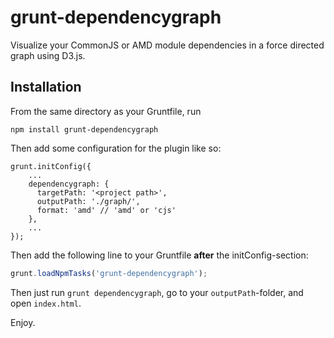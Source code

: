 grunt-dependencygraph
===========

Visualize your CommonJS or AMD module dependencies in a force directed graph using D3.js.

Installation
-------------

From the same directory as your Gruntfile, run

```
npm install grunt-dependencygraph
```

Then add some configuration for the plugin like so:

    grunt.initConfig({
        ...
        dependencygraph: {
          targetPath: '<project path>',
          outputPath: './graph/',
          format: 'amd' // 'amd' or 'cjs'
        },
        ...
    });


Then add the following line to your Gruntfile **after** the initConfig-section:

```js
grunt.loadNpmTasks('grunt-dependencygraph');
```

Then just run `grunt dependencygraph`, go to your `outputPath`-folder, and open `index.html`.

Enjoy.

